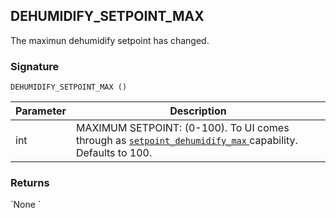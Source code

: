 ## DEHUMIDIFY\_SETPOINT\_MAX

The maximun dehumidify setpoint has changed.

### Signature

`DEHUMIDIFY_SETPOINT_MAX ()`


| Parameter | Description |
| --- | --- |
| int | MAXIMUM SETPOINT: (0-100). To UI comes through as [`setpoint_dehumidify_max` ][1]capability. Defaults to 100. |


### Returns

\`None
\`

[1]:	https://snap-one.github.io/docs-driverworks-proxyprotocol/#thermostat-capabilities